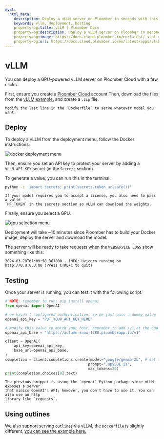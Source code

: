 ```yaml
---
myst:
  html_meta:
    description: Deploy a vLLM server on Ploomber in seconds with this guide.
    keywords: vllm, deployment, hosting
    property=og:title: vLLM | Ploomber Docs
    property=og:description: Deploy a vLLM server on Ploomber in seconds with this guide.
    property=og:image: https://docs.cloud.ploomber.io/en/latest/_static/opengraph-images-vllm.png
    property=og:url: https://docs.cloud.ploomber.io/en/latest/apps/vllm.html
---
```


# vLLM

You can deploy a GPU-powered vLLM server on Ploomber Cloud with a few clicks.

First, ensure you create a [Ploomber Cloud](https://platform.ploomber.io/register?utm_source=vllm&utm_medium=documentation) account Then, download the files from the [vLLM example.](https://github.com/ploomber/doc/tree/main/examples/docker/vllm-gpu) and create a `.zip` file.

```{important}
Modify the last line in the `Dockerfile` to serve whatever model you want.
```

## Deploy

To deploy a vLLM from the deployment menu, follow the Docker instructions:

![docker deployment menu](../static/docker.png)

Then, ensure you set an API key to protect your server by adding a `VLLM_API_KEY` secret (in the `Secrets` section).

To generate a value, you can run this in the terminal:

```sh
python -c 'import secrets; print(secrets.token_urlsafe())'
```

```{important}
If your model requires you to accept a license, you also need to pass a valid
`HF_TOKEN` in the secrets section so vLLM can download the weights.
```

Finally, ensure you select a GPU.

![gpu selection menu](../static/gpu/select-gpu.png)

Deployment will take ~10 minutes since Ploomber has to build your Docker image, deploy the server and download the model.

The server will be ready to take requests when the `WEBSERVICE LOGS` show something like this:

```
2024-03-28T01:09:58.367000 - INFO: Uvicorn running on http://0.0.0.0:80 (Press CTRL+C to quit)
```

## Testing

Once your server is running, you can test it with the following script:

```python
# NOTE: remember to run: pip install openai
from openai import OpenAI

# we haven't configured authentication, so we just pass a dummy value
openai_api_key = "PUT_YOUR_API_KEY_HERE"

# modify this value to match your host, remember to add /v1 at the end
openai_api_base = "https://autumn-snow-1380.ploomberapp.io/v1"

client = OpenAI(
    api_key=openai_api_key,
    base_url=openai_api_base,
)
completion = client.completions.create(model="google/gemma-2b", # set the right model name
                                      prompt="JupySQL is",
                                      max_tokens=20)
print(completion.choices[0].text)
```

```{note}
The previous snippet is using the `openai` Python package since vLLM exposes a server
that mimics OpenAI's API; however, you don't have to use it. You can also use an http
library like `requests`.
```

## Using outlines

We also support serving [`outlines`](https://github.com/outlines-dev/outlines) via
vLLM, the `Dockerfile` is slightly different, [you can see the example here.](https://github.com/ploomber/doc/tree/main/examples/docker/vllm-outlines-gpu)